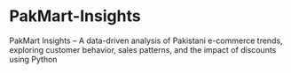 # PakMart-Insights
PakMart Insights – A data-driven analysis of Pakistani e-commerce trends, exploring customer behavior, sales patterns, and the impact of discounts using Python
